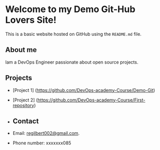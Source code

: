 # Welcome to my Demo Git-Hub Lovers Site!
This is a basic website hosted on GitHub using the `README.md` file.
## About me
Iam a DevOps Engineer passionate about open source projects.

## Projects
- [Project 1] (https://github.com/DevOps-academy-Course/Demo-Git)
- [Project 2] (https://github.com/DevOps-academy-Course/First-repository)

- ## Contact
- Email: regilbert002@gmail.com.
- Phone number: xxxxxxx085
